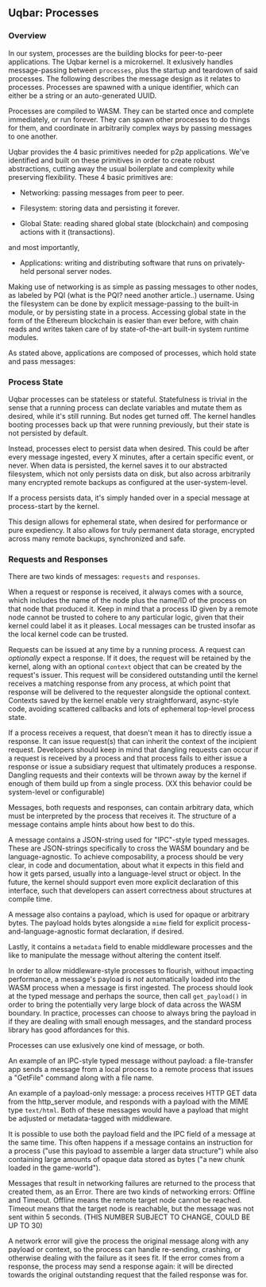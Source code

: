 ## Uqbar: Processes

### Overview

In our system, processes are the building blocks for peer-to-peer applications. The Uqbar kernel is a microkernel. It exlusively handles message-passing between `processes`, plus the startup and teardown of said processes. The following describes the message design as it relates to processes. Processes are spawned with a unique identifier, which can either be a string or an auto-generated UUID.

Processes are compiled to WASM. They can be started once and complete immediately, or run forever. They can spawn other processes to do things for them, and coordinate in arbitrarily complex ways by passing messages to one another.

Uqbar provides the 4 basic primitives needed for p2p applications. We've identified and built on these primitives in order to create robust abstractions, cutting away the usual boilerplate and complexity while preserving flexibility. These 4 basic primitives are:

- Networking: passing messages from peer to peer.

- Filesystem: storing data and persisting it forever.

- Global State: reading shared global state (blockchain) and composing actions with it (transactions).

and most importantly,
- Applications: writing and distributing software that runs on privately-held personal server nodes.

Making use of networking is as simple as passing messages to other nodes, as labeled by PQI (what is the PQI? need another article..) username. Using the filesystem can be done by explicit message-passing to the built-in module, or by persisting state in a process. Accessing global state in the form of the Ethereum blockchain is easier than ever before, with chain reads and writes taken care of by state-of-the-art built-in system runtime modules.

As stated above, applications are composed of processes, which hold state and pass messages:

### Process State

Uqbar processes can be stateless or stateful. Statefulness is trivial in the sense that a running process can declate variables and mutate them as desired, while it's still running. But nodes get turned off. The kernel handles booting processes back up that were running previously, but their state is not persisted by default.

Instead, processes elect to persist data when desired. This could be after every message ingested, every X minutes, after a certain specific event, or never. When data is persisted, the kernel saves it to our abstracted filesystem, which not only persists data on disk, but also across arbitrarily many encrypted remote backups as configured at the user-system-level.

If a process persists data, it's simply handed over in a special message at process-start by the kernel.

This design allows for ephemeral state, when desired for performance or pure expediency. It also allows for truly permanent data storage, encrypted across many remote backups, synchronized and safe.

### Requests and Responses

There are two kinds of messages: `requests` and `responses`.

When a request or response is received, it always comes with a source, which includes the name of the node plus the name/ID of the process on that node that produced it. Keep in mind that a process ID given by a remote node cannot be trusted to cohere to any particular logic, given that their kernel could label it as it pleases. Local messages can be trusted insofar as the local kernel code can be trusted.

Requests can be issued at any time by a running process. A request can *optionally* expect a response. If it does, the request will be retained by the kernel, along with an optional `context` object that can be created by the request's issuer. This request will be considered outstanding until the kernel receives a matching response from any process, at which point that response will be delivered to the requester alongside the optional context. Contexts saved by the kernel enable very straightforward, async-style code, avoiding scattered callbacks and lots of ephemeral top-level process state.

If a process receives a request, that doesn't mean it has to directly issue a response. It can issue request(s) that can inherit the context of the incipient request. Developers should keep in mind that dangling requests can occur if a request is received by a process and that process fails to either issue a response or issue a subsidiary request that ultimately produces a response. Dangling requests and their contexts will be thrown away by the kernel if enough of them build up from a single process. (XX this behavior could be system-level or configurable)

Messages, both requests and responses, can contain arbitrary data, which must be interpreted by the process that receives it. The structure of a message contains ample hints about how best to do this.

A message contains a JSON-string used for "IPC"-style typed messages. These are JSON-strings specifically to cross the WASM boundary and be language-agnostic. To achieve composability, a process should be very clear, in code and documentation, about what it expects in this field and how it gets parsed, usually into a language-level struct or object. In the future, the kernel should support even more explicit declaration of this interface, such that developers can assert correctness about structures at compile time.

A message also contains a payload, which is used for opaque or arbitrary bytes. The payload holds bytes alongside a `mime` field for explicit process-and-language-agnostic format declaration, if desired.

Lastly, it contains a `metadata` field to enable middleware processes and the like to manipulate the message without altering the content itself.

In order to allow middleware-style processes to flourish, without impacting performance, a message's payload is *not* automatically loaded into the WASM process when a message is first ingested. The process should look at the typed message and perhaps the source, then call `get_payload()` in order to bring the potentially very large block of data across the WASM boundary. In practice, processes can choose to always bring the payload in if they are dealing with small enough messages, and the standard process library has good affordances for this.

Processes can use exlusively one kind of message, or both.

An example of an IPC-style typed message without payload: a file-transfer app sends a message from a local process to a remote process that issues a "GetFile" command along with a file name.

An example of a payload-only message: a process receives HTTP GET data from the http_server module, and responds with a payload with the MIME type `text/html`. Both of these messages would have a payload that might be adjusted or metadata-tagged with middleware.

It is possible to use both the payload field and the IPC field of a message at the same time. This often happens if a message contains an instruction for a process ("use this payload to assemble a larger data structure") while also containing large amounts of opaque data stored as bytes ("a new chunk loaded in the game-world").

Messages that result in networking failures are returned to the process that created them, as an Error. There are two kinds of networking errors: Offline and Timeout. Offline means the remote target node cannot be reached. Timeout means that the target node is reachable, but the message was not sent within 5 seconds. (THIS NUMBER SUBJECT TO CHANGE, COULD BE UP TO 30)

A network error will give the process the original message along with any payload or context, so the process can handle re-sending, crashing, or otherwise dealing with the failure as it sees fit. If the error comes from a response, the process may send a response again: it will be directed towards the original outstanding request that the failed response was for.